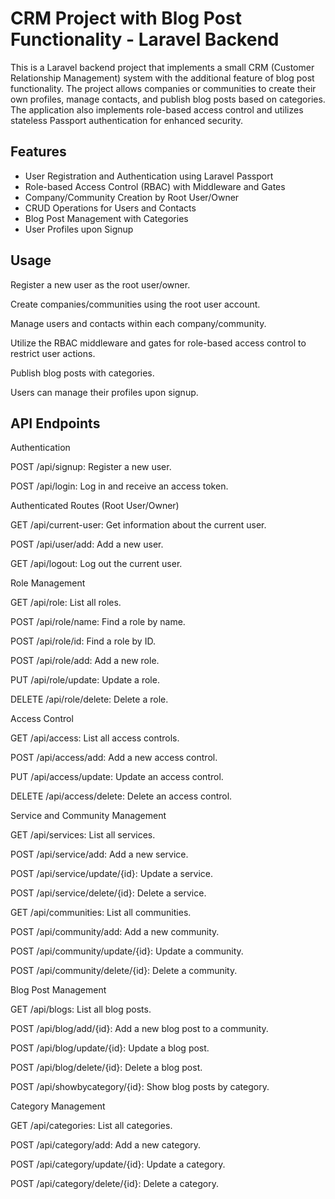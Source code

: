# CRM Project with Blog Post Functionality - Laravel Backend

This is a Laravel backend project that implements a small CRM (Customer Relationship Management) system with the additional feature of blog post functionality. The project allows companies or communities to create their own profiles, manage contacts, and publish blog posts based on categories. The application also implements role-based access control and utilizes stateless Passport authentication for enhanced security.

## Features

- User Registration and Authentication using Laravel Passport
- Role-based Access Control (RBAC) with Middleware and Gates
- Company/Community Creation by Root User/Owner
- CRUD Operations for Users and Contacts
- Blog Post Management with Categories
- User Profiles upon Signup

## Usage

Register a new user as the root user/owner.

Create companies/communities using the root user account.

Manage users and contacts within each company/community.

Utilize the RBAC middleware and gates for role-based access control to restrict user actions.

Publish blog posts with categories.

Users can manage their profiles upon signup.

## API Endpoints

Authentication

POST /api/signup: Register a new user.

POST /api/login: Log in and receive an access token.

Authenticated Routes (Root User/Owner)

GET /api/current-user: Get information about the current user.

POST /api/user/add: Add a new user.

GET /api/logout: Log out the current user.

Role Management

GET /api/role: List all roles.

POST /api/role/name: Find a role by name.

POST /api/role/id: Find a role by ID.

POST /api/role/add: Add a new role.

PUT /api/role/update: Update a role.

DELETE /api/role/delete: Delete a role.

Access Control

GET /api/access: List all access controls.

POST /api/access/add: Add a new access control.

PUT /api/access/update: Update an access control.

DELETE /api/access/delete: Delete an access control.

Service and Community Management

GET /api/services: List all services.

POST /api/service/add: Add a new service.

POST /api/service/update/{id}: Update a service.

POST /api/service/delete/{id}: Delete a service.

GET /api/communities: List all communities.

POST /api/community/add: Add a new community.

POST /api/community/update/{id}: Update a community.

POST /api/community/delete/{id}: Delete a community.

Blog Post Management

GET /api/blogs: List all blog posts.

POST /api/blog/add/{id}: Add a new blog post to a community.

POST /api/blog/update/{id}: Update a blog post.

POST /api/blog/delete/{id}: Delete a blog post.

POST /api/showbycategory/{id}: Show blog posts by category.

Category Management

GET /api/categories: List all categories.

POST /api/category/add: Add a new category.

POST /api/category/update/{id}: Update a category.

POST /api/category/delete/{id}: Delete a category.